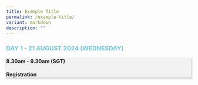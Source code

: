 ```yaml
---
title: Example Title
permalink: /example-title/
variant: markdown
description: ""
---
```

<div>
	<h3 style="color: #6dc7e0; font-weight: 700" class="font-bold">
		DAY 1 - 21 AUGUST 2024 (WEDNESDAY)
	</h3>
	<div>
		<section>
			<div class="bp-container is-fluid">
				<div class="row">
					<div class="col is-full">
						<div class="row">
							<div class="col is-12">
								<div style="background-color: #f2f2f2; box-shadow: 1px 2px 3px 2px rgb(215 215 215), -2px 0 6px -4px rgb(215 215 215);" class="border bg-light h-100 position-relative bg-gray-light">
									<div class="p-2 bg-notice">
										<div class="programme-time">
												<b>8.30am - 9.30am (SGT) </b>
										</div>
										<h4 class="programme-title font-bold text-navy-blue">Registration</h4>
								</div>
							</div>
						</div>
					</div>
				</div>
		</div>
	</div>
</section></div></div>